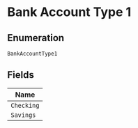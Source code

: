 
# Bank Account Type 1

## Enumeration

`BankAccountType1`

## Fields

| Name |
|  --- |
| `Checking` |
| `Savings` |

